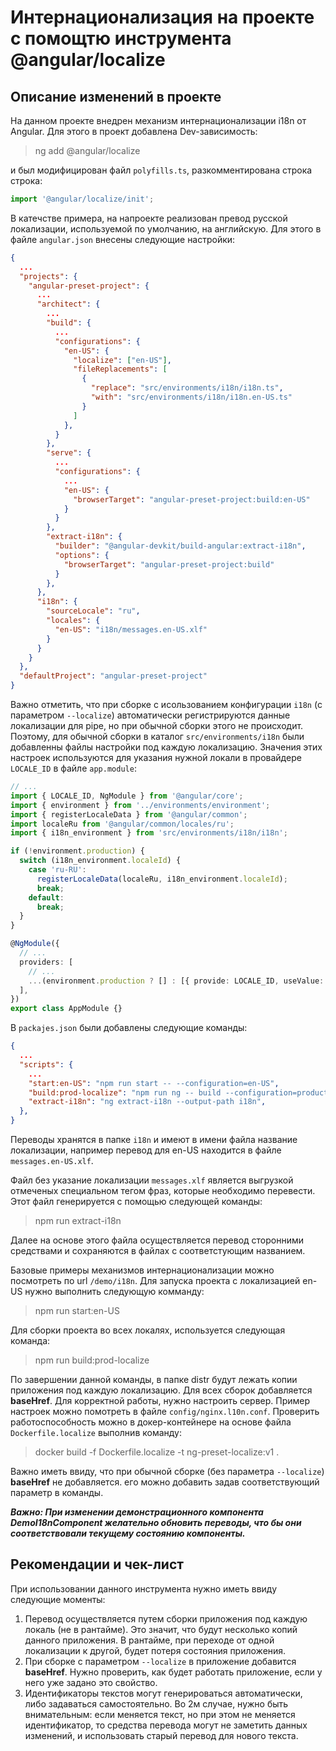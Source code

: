 # Интернационализация на проекте с помощтю инструмента  @angular/localize

## Описание изменений в проекте

На данном проекте внедрен механизм интернационализации i18n от Angular. Для этого в проект добавлена Dev-зависимость:

> ng add @angular/localize

и был модифицирован файл `polyfills.ts`, разкомментирована строка строка:

```ts
import '@angular/localize/init';
```

В катечстве примера, на напроекте реализован превод русской локализации, используемой по умолчанию, на английскую. Для этого в файле `angular.json` внесены следующие настройки:

```json
{
  ...
  "projects": {
    "angular-preset-project": {
      ...
      "architect": {
        ...
        "build": {
          ...
          "configurations": {
            "en-US": {
              "localize": ["en-US"],
              "fileReplacements": [
                {
                  "replace": "src/environments/i18n/i18n.ts",
                  "with": "src/environments/i18n/i18n.en-US.ts"
                }
              ]
            },
          }
        },
        "serve": {
          ...
          "configurations": {
            ...
            "en-US": {
              "browserTarget": "angular-preset-project:build:en-US"
            }
          }
        },
        "extract-i18n": {
          "builder": "@angular-devkit/build-angular:extract-i18n",
          "options": {
            "browserTarget": "angular-preset-project:build"
          }
        },
      },
      "i18n": {
        "sourceLocale": "ru",
        "locales": {
          "en-US": "i18n/messages.en-US.xlf"
        }
      }
    }
  },
  "defaultProject": "angular-preset-project"
}

```

Важно отметить, что при сборке с исользованием конфигурации `i18n` (с параметром `--localize`) автоматически регистрируются данные локализации для pipe, но при обычной сборки этого не происходит. Поэтому, для обычной сборки в каталог `src/environments/i18n` были добавленны файлы настройки под каждую локализацию. Значения этих настроек используются для указания нужной локали в провайдере `LOCALE_ID` в файле `app.module`:

```ts
// ...
import { LOCALE_ID, NgModule } from '@angular/core';
import { environment } from '../environments/environment';
import { registerLocaleData } from '@angular/common';
import localeRu from '@angular/common/locales/ru';
import { i18n_environment } from 'src/environments/i18n/i18n';

if (!environment.production) {
  switch (i18n_environment.localeId) {
    case 'ru-RU':
      registerLocaleData(localeRu, i18n_environment.localeId);
      break;
    default:
      break;
  }
}

@NgModule({
  // ...
  providers: [
    // ...
    ...(environment.production ? [] : [{ provide: LOCALE_ID, useValue: i18n_environment.localeId }]),
  ],
})
export class AppModule {}

```

В `packajes.json` были добавлены следующие команды:

```json
{
  ...
  "scripts": {
    ...
    "start:en-US": "npm run start -- --configuration=en-US",
    "build:prod-localize": "npm run ng -- build --configuration=production --localize",
    "extract-i18n": "ng extract-i18n --output-path i18n",
  },
}
```

Переводы хранятся в папке `i18n` и имеют в имени файла название локализации, например перевод для en-US находится в файле `messages.en-US.xlf`.

Файл без указание локализации `messages.xlf` является выгрузкой отмеченых специальном тегом фраз, которые необходимо перевести. Этот файл генерируется с помощью следующей команды:

> npm run extract-i18n

Далее на основе этого файла осуществляется перевод сторонними средствами и сохраняются в файлах с соответстующим названием.

Базовые примеры механизмов интернационализации можно посмотреть по url `/demo/i18n`. Для запуска проекта с локализацией en-US нужно выполнить следующую комманду:

> npm run start:en-US

Для сборки проекта во всех локалях, используется следующая команда:

> npm run build:prod-localize

По завершении данной команды, в папке distr будут лежать копии приложения под каждую локализацию. Для всех сборок добавляется **baseHref**. Для корректной работы, нужно настроить сервер. Пример настроек можно помотреть в файле `config/nginx.l10n.conf`. Проверить работоспособность можно в докер-контейнере на основе файла `Dockerfile.localize` выполнив команду:

> docker build -f Dockerfile.localize -t ng-preset-localize:v1 .

Важно иметь ввиду, что при обычной сборке (без параметра `--localize`) **baseHref** не добавляется. его можно добавить задав соответствующий параметр в команды.

***Важно: При изменении демонстрационного компонента DemoI18nComponent желательно обновить переводы, что бы они соответствовали текущему состоянию компоненты.*** 

## Рекомендации и чек-лист

При использовании данного инструмента нужно иметь ввиду следующие моменты:

1. Перевод осуществляется путем сборки приложения под каждую локаль (не в рантайме). Это значит, что будут несколько копий данного приложения. В рантайме, при переходе от одной локализации к другой, будет потеря состояния приложения.
2. При сборке с параметром `--localize` в приложение добавится **baseHref**. Нужно проверить, как будет работать приложение, если у него уже задано это свойство.
3. Идентификаторы текстов могут генерироваться автоматически, либо задаваться самостоятельно. Во 2м случае, нужно быть внимательным: если меняется текст, но при этом не меняется идентификатор, то средства перевода могут не заметить данных изменений, и использовать старый перевод для нового текста.